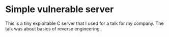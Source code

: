 # Simple vulnerable server

This is a tiny exploitable C server that I used for a talk for my company.
The talk was about basics of reverse engineering.
